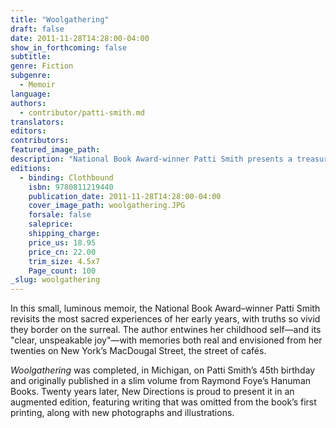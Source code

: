 ```yaml
---
title: "Woolgathering"
draft: false
date: 2011-11-28T14:28:00-04:00
show_in_forthcoming: false
subtitle:
genre: Fiction
subgenre:
  - Memoir
language:
authors:
  - contributor/patti-smith.md
translators:
editors:
contributors:
featured_image_path:
description: "National Book Award-winner Patti Smith presents a treasure box of a childhood memoir "
editions:
  - binding: Clothbound
    isbn: 9780811219440
    publication_date: 2011-11-28T14:28:00-04:00
    cover_image_path: woolgathering.JPG
    forsale: false
    saleprice:
    shipping_charge:
    price_us: 18.95
    price_cn: 22.00
    trim_size: 4.5x7
    Page_count: 100
_slug: woolgathering
---
```


In this small, luminous memoir, the National Book Award–winner Patti Smith revisits the most sacred experiences of her early years, with truths so vivid they border on the surreal. The author entwines her childhood self—and its "clear, unspeakable joy"—with memories both real and envisioned from her twenties on New York’s MacDougal Street, the street of cafés.

_Woolgathering_ was completed, in Michigan, on Patti Smith’s 45th birthday and originally published in a slim volume from Raymond Foye’s Hanuman Books. Twenty years later, New Directions is proud to present it in an augmented edition, featuring writing that was omitted from the book’s first printing, along with new photographs and illustrations.

